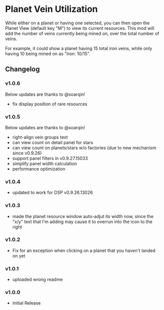 # Planet Vein Utilization
While either on a planet or having one selected, you can then open the Planet View (default key "M") to view its current resources. This mod will add the number of veins currently being mined on, over the total number of veins.

For example, it could show a planet having 15 total iron veins, while only having 10 being mined on as "Iron:  10/15".

## Changelog

### v1.0.6
Below updates are thanks to @soarqin!
* fix display position of rare resources

### v1.0.5
Below updates are thanks to @soarqin!
* right-align vein groups text
* can view count on detail panel for stars
* can view count on planets/stars w/o factories (due to new mechanism since v0.9.26)
* support panel filters in v0.9.27.15033
* simplify panel width calculation
* performance optimization

### v1.0.4
* updated to work for DSP v0.9.26.13026

### v1.0.3
* made the planet resource window auto-adjut its width now, since the "x/y" text that I'm adding may cause it to overrun into the icon to the right

### v1.0.2
* Fix for an exception when clicking on a planet that you haven't landed on yet

### v1.0.1
* uploaded wrong readme

### v1.0.0
* Initial Release
